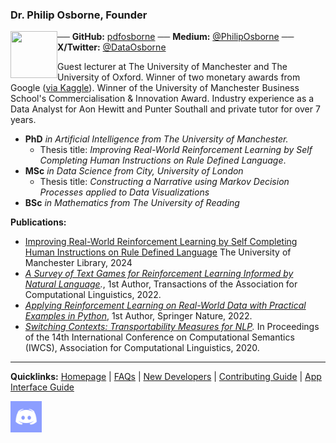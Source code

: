 ### Dr. Philip Osborne, Founder

<a href="https://elsci.orghttps://github.com/pdfosborne"><img src="https://avatars.githubusercontent.com/u/20770556?v=4" align="left" height="75" width="75" ></a>


── **GitHub:** [pdfosborne](https://github.com/pdfosborne) 
── **Medium:** [@PhilipOsborne](https://medium.com/@PhilipOsborne) 
── **X/Twitter:** [@DataOsborne](https://x.com/DataOsborne)


Guest lecturer at The University of Manchester and The University of Oxford. Winner of two monetary awards from Google ([via Kaggle](https://www.kaggle.com/osbornep)). Winner of the University of Manchester Business School's Commercialisation & Innovation Award. Industry experience as a Data Analyst for Aon Hewitt and Punter Southall and private tutor for over 7 years.

- **PhD** *in Artificial Intelligence from The University of Manchester.* 
	- Thesis title: *Improving Real-World Reinforcement Learning by Self Completing Human Instructions on Rule Defined Language*. 
- **MSc** *in Data Science from City, University of London*
	- Thesis title: *Constructing a Narrative using Markov Decision Processes applied to Data Visualizations*
- **BSc** *in Mathematics from The University of Reading*

**Publications:**
- [Improving Real-World Reinforcement Learning by Self Completing Human Instructions on Rule Defined Language](https://research.manchester.ac.uk/en/studentTheses/improving-real-world-reinforcement-learning-by-self-completing-hu) The University of Manchester Library, 2024
-  *[A Survey of Text Games for Reinforcement Learning Informed by Natural Language](https://direct.mit.edu/tacl/article/doi/10.1162/tacl_a_00495/112801/A-Survey-of-Text-Games-for-Reinforcement-Learning).*, 1st Author, Transactions of the Association for Computational Linguistics, 2022.
- *[Applying Reinforcement Learning on Real-World Data with Practical Examples in Python](https://link.springer.com/book/10.1007/978-3-031-79167-3)*, 1st Author, Springer Nature, 2022.
- *[Switching Contexts: Transportability Measures for NLP](https://aclanthology.org/2021.iwcs-1.1/).* In Proceedings of the 14th International Conference on Computational Semantics (IWCS), Association for Computational Linguistics, 2020.

---

**Quicklinks:**  [Homepage](https://elsci.org) | [FAQs](https://elsci.org/FAQs) | [New Developers](https://elsci.org/New+Developers) | [Contributing Guide](https://elsci.org/Become+a+Contributor) | [App Interface Guide](https://elsci.org/App+Interface+Guide)


<div id="sticky-button">
  <a href="https://discord.gg/GgaqcrYCxt"><img src="https://raw.githubusercontent.com/pdfosborne/elsciRL-Wiki/refs/heads/main/Resources/images/discord_icon.png" width="50"></a>
  </div>